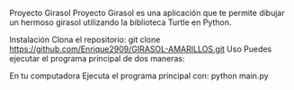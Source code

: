 Proyecto Girasol
Proyecto Girasol es una aplicación que te permite dibujar un hermoso girasol utilizando la biblioteca Turtle en Python.

Instalación
Clona el repositorio:
git clone https://github.com/Enrique2909/GIRASOL-AMARILLOS.git
Uso
Puedes ejecutar el programa principal de dos maneras:

En tu computadora
Ejecuta el programa principal con:
python main.py
